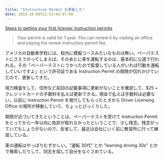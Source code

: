 ```yaml
---
title: "Instruction Permit を更新した"
date: 2019-10-09T22:53:04-07:00
---
```


[Steps to getting your first license: Instruction permits](https://www.dol.wa.gov/driverslicense/getpermit.html)

> Your permit is valid for 1 year. You can renew it by visiting an office and paying the renew instruction permit fee.

アメリカの自動車学校には、校内に模擬コースみたいなものは無い。ペーパテストにさえうかってしまえば、そのあとに車を運転するのは、基本的に公道で行われる。その「ペーパーテストにうかったので監督している人がいれば行動を運転していいですよ」という許可証である Instruction Permit の期限が切れかけていたので、更新してきた。

視力検査をして、住所など前回の記載事項に更新がないことを確認して、$25 + クレジットカードの手数料を払えば更新できる。現金で払えば手数料は必要ない。以前に Instruction Permit を発行してもらったときから Driver Licensing Office の場所が移動していて、ちょっとびっくりした。

期限が近づいてきたということは、ペーパーテストを受けて Instruction Permit をとってから一年以内に免許が取れなかったということで、少し残念。残念がっていてもしょうがないので、反省して、最近は会社にいく前に教習所に行って練習している。

車の運転はやっぱりむずかしい。"運転 30代" とか "learning driving 30s" とかで検索したりして、同志を探して自分をなぐさめている。

